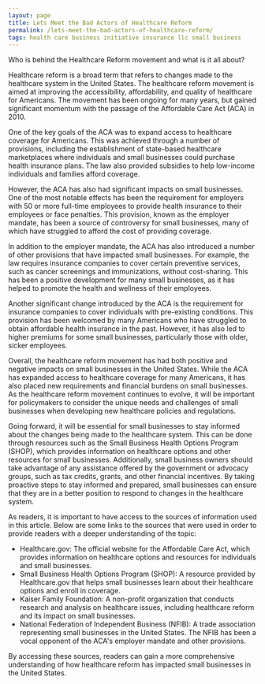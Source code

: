 ```yaml
---
layout: page
title: Lets Meet the Bad Actors of Healthcare Reform
permalink: /lets-meet-the-bad-actors-of-healthcare-reform/
tags: health care business initiative insurance llc small business
---
```


Who is behind the Healthcare Reform movement and what is it all about?

Healthcare reform is a broad term that refers to changes made to the healthcare system in the United States. The healthcare reform movement is aimed at improving the accessibility, affordability, and quality of healthcare for Americans. The movement has been ongoing for many years, but gained significant momentum with the passage of the Affordable Care Act (ACA) in 2010.

One of the key goals of the ACA was to expand access to healthcare coverage for Americans. This was achieved through a number of provisions, including the establishment of state-based healthcare marketplaces where individuals and small businesses could purchase health insurance plans. The law also provided subsidies to help low-income individuals and families afford coverage.

However, the ACA has also had significant impacts on small businesses. One of the most notable effects has been the requirement for employers with 50 or more full-time employees to provide health insurance to their employees or face penalties. This provision, known as the employer mandate, has been a source of controversy for small businesses, many of which have struggled to afford the cost of providing coverage.

In addition to the employer mandate, the ACA has also introduced a number of other provisions that have impacted small businesses. For example, the law requires insurance companies to cover certain preventive services, such as cancer screenings and immunizations, without cost-sharing. This has been a positive development for many small businesses, as it has helped to promote the health and wellness of their employees.

Another significant change introduced by the ACA is the requirement for insurance companies to cover individuals with pre-existing conditions. This provision has been welcomed by many Americans who have struggled to obtain affordable health insurance in the past. However, it has also led to higher premiums for some small businesses, particularly those with older, sicker employees.

Overall, the healthcare reform movement has had both positive and negative impacts on small businesses in the United States. While the ACA has expanded access to healthcare coverage for many Americans, it has also placed new requirements and financial burdens on small businesses. As the healthcare reform movement continues to evolve, it will be important for policymakers to consider the unique needs and challenges of small businesses when developing new healthcare policies and regulations. 

Going forward, it will be essential for small businesses to stay informed about the changes being made to the healthcare system. This can be done through resources such as the Small Business Health Options Program (SHOP), which provides information on healthcare options and other resources for small businesses. Additionally, small business owners should take advantage of any assistance offered by the government or advocacy groups, such as tax credits, grants, and other financial incentives. By taking proactive steps to stay informed and prepared, small businesses can ensure that they are in a better position to respond to changes in the healthcare system.

As readers, it is important to have access to the sources of information used in this article. Below are some links to the sources that were used in order to provide readers with a deeper understanding of the topic:

-   Healthcare.gov: The official website for the Affordable Care Act, which provides information on healthcare options and resources for individuals and small businesses.
-   Small Business Health Options Program (SHOP): A resource provided by Healthcare.gov that helps small businesses learn about their healthcare options and enroll in coverage.
-   Kaiser Family Foundation: A non-profit organization that conducts research and analysis on healthcare issues, including healthcare reform and its impact on small businesses.
-   National Federation of Independent Business (NFIB): A trade association representing small businesses in the United States. The NFIB has been a vocal opponent of the ACA's employer mandate and other provisions.

By accessing these sources, readers can gain a more comprehensive understanding of how healthcare reform has impacted small businesses in the United States.